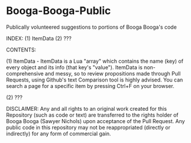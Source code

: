 # Booga-Booga-Public
Publically volunteered suggestions to portions of Booga Booga's code

INDEX:
(1) ItemData
(2) ???



CONTENTS:

(1) ItemData
    - ItemData is a Lua "array" which contains the name (key) of every object and its info (that key's "value"). ItemData is non-comprehensive and messy, so to review propositions made through Pull Requests, using Github's text Comparison tool is highly advised. You can search a page for a specific item by pressing Ctrl+F on your browser.
    
(2) ???

DISCLAIMER:
Any and all rights to an original work created for this Repository (such as code or text) are transferred to the rights holder of Booga Booga (Sawyer Nichols) upon acceptance of the Pull Request. Any public code in this repository may not be reappropriated (directly or indirectly) for any form of commercial gain.
